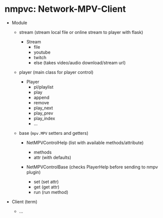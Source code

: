 # nmpvc: Network-MPV-Client

* Module
  * stream (stream local file or online stream to player with flask)

    * Stream
      * file
      * youtube
      * twitch
      * else (takes video/audio download/stream url)

  * player (main class for player control)

    * Player
      * pl/playlist
      * play
      * append
      * remove
      * play_next
      * play_prev
      * play_index
      * ...

  * base (`mpv.MPV` setters and getters)

    * NetMPVControlHelp (list with available methods/attribute)
      * methods
      * attr (with defaults)

    * NetMPVControlBase (checks PlayerHelp before sending to nmpv plugin)
      * set (set attr)
      * get (get attr)
      * run (run method)

* Client (term)
  * ...

